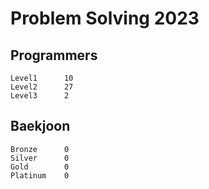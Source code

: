 # Problem Solving 2023

## Programmers
```
Level1		10
Level2		27
Level3		2
```

## Baekjoon
```
Bronze		0
Silver		0
Gold		0
Platinum	0
```
